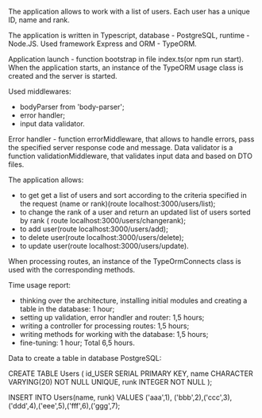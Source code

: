 The application allows to work with a list of users. Each user has a unique ID, name and rank.

The application is written in Typescript, database - PostgreSQL, runtime - Node.JS.
Used framework Express and ORM - TypeORM.

Application launch - function bootstrap in file index.ts(or npm run start).
When the application starts, an instance of the TypeORM usage class is created and the server is started.

Used middlewares:
 - bodyParser from 'body-parser';
 - error handler;
 - input data validator.

Error handler - function errorMiddleware, that allows to handle errors, pass the specified server response code and message.
Data validator is a function validationMiddleware, that validates input data and based on DTO files.

The application allows:
 - to get get a list of users and sort according to the criteria specified in the request (name or rank)(route localhost:3000/users/list);
 - to change the rank of a user and return an updated list of users sorted by rank ( route localhost:3000/users/changerank);
 - to add user(route localhost:3000/users/add);
 - to delete user(route localhost:3000/users/delete);
 - to update user(route localhost:3000/users/update).

 When processing routes, an instance of the TypeOrmConnects class is used with the corresponding methods.

Time usage report:
 - thinking over the architecture, installing initial modules and creating a table in the database: 1 hour;
 - setting up validation, error handler and router: 1,5 hours;
 - writing a controller for processing routes: 1,5 hours;
 - writing methods for working with the database: 1,5 hours;
 - fine-tuning: 1 hour;
Total 6,5 hours.

Data to create a table in database PostgreSQL:

CREATE TABLE Users
( id_USER SERIAL PRIMARY KEY,
  name CHARACTER VARYING(20) NOT NULL UNIQUE,
  runk INTEGER NOT NULL );
    
INSERT INTO Users(name, runk) 
VALUES ('aaa',1), ('bbb',2),('ccc',3),('ddd',4),('eee',5),('fff',6),('ggg',7);

